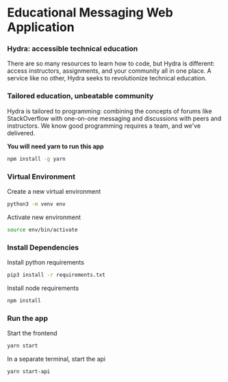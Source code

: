 # Educational Messaging Web Application

### Hydra: accessible technical education

There are so many resources to learn how to code, but Hydra is different: access instructors, assignments, and your community all in one place. A service like no other, Hydra seeks to revolutionize technical education.

### Tailored education, unbeatable community

Hydra is tailored to programming: combining the concepts of forums like StackOverflow with one-on-one messaging and discussions with peers and instructors. We know good programming requires a team, and we've delivered.


**You will need yarn to run this app**
```zsh
npm install -g yarn
```

### Virtual Environment

Create a new virtual environment

```zsh
python3 -m venv env
```

Activate new environment

```zsh
source env/bin/activate
```

### Install Dependencies

Install python requirements
```zsh
pip3 install -r requirements.txt
```

Install node requirements
```zsh
npm install
```

### Run the app

Start the frontend
```zsh
yarn start
```

In a separate terminal, start the api

```zsh
yarn start-api
```
